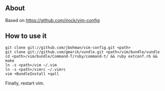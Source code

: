 ## About

Based on https://github.com/irock/vim-config

## How to use it

```
git clone git://github.com/jbohman/vim-config.git <path>
git clone git://github.com/gmarik/vundle.git <path>/vim/bundle/vundle
cd <path>/vim/bundle/Command-T/ruby/command-t/ && ruby extconf.rb && make
ln -s <path>/vim ~/.vim
ln -s <path>/vimrc ~/.vimrc
vim +BundleInstall +qall
```

Finally, restart vim.
